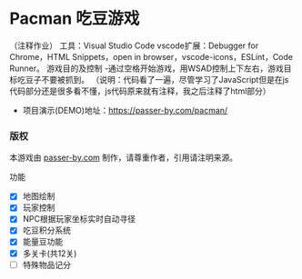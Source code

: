 # Pacman 吃豆游戏
（注释作业）
工具：Visual Studio Code
vscode扩展：Debugger for Chrome，HTML Snippets，open in browser，vscode-icons，ESLint，Code Runner。
游戏目的及控制
-通过空格开始游戏，用WSAD控制上下左右，游戏目标吃豆子不要被抓到。
（说明：代码看了一遍，尽管学习了JavaScript但是在js代码部分还是很多看不懂，js代码原来就有注释，我之后注释了html部分）

- 项目演示(DEMO)地址：https://passer-by.com/pacman/

### 版权
本游戏由 [passer-by.com](https://passer-by.com/) 制作，请尊重作者，引用请注明来源。


功能
- [x] 地图绘制
- [x] 玩家控制
- [x] NPC根据玩家坐标实时自动寻径
- [x] 吃豆积分系统
- [x] 能量豆功能
- [x] 多关卡(共12关)
- [ ] 特殊物品记分
